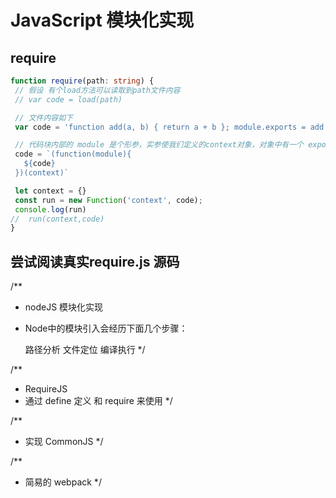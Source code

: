 # JavaScript 模块化实现

## require

```ts
function require(path: string) {
 // 假设 有个load方法可以读取到path文件内容
 // var code = load(path)

 // 文件内容如下
 var code = 'function add(a, b) { return a + b }; module.exports = add'

 // 代码块内部的 module 是个形参，实参使我们定义的context对象，对象中有一个 exports 属性
 code = `(function(module){
   ${code}
 })(context)`

 let context = {}
 const run = new Function('context', code);
 console.log(run)
//  run(context,code)
}
```

## 尝试阅读真实require.js 源码


/**
 * nodeJS 模块化实现
 * Node中的模块引入会经历下面几个步骤：

    路径分析
    文件定位
    编译执行
 */

/**
 * RequireJS
 * 通过 define 定义 和 require 来使用
 */

/**
 * 实现 CommonJS
 */

/**
 * 简易的 webpack
 */
